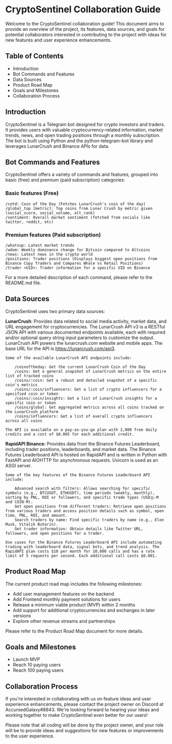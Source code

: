 # CryptoSentinel Collaboration Guide

Welcome to the CryptoSentinel collaboration guide! This document aims to provide an overview of the project, its features, data sources, and goals for potential collaborators interested in contributing to the project with ideas for new features and user experience enhancements.

## Table of Contents

- Introduction
- Bot Commands and Features
- Data Sources
- Product Road Map
- Goals and Milestones
- Collaboration Process

## Introduction

CryptoSentinel is a Telegram bot designed for crypto investors and traders. It provides users with valuable cryptocurrency-related information, market trends, news, and open trading positions through a monthly subscription. The bot is built using Python and the python-telegram-bot library and leverages LunarCrush and Binance APIs for data.

## Bot Commands and Features

CryptoSentinel offers a variety of commands and features, grouped into basic (free) and premium (paid subscription) categories:


### Basic features (Free)

    /cotd: Coin of the Day (Fetches LunarCrush's coin of the day)
    /global_top [metric]: Top coins from Lunar Crush by metric given (social_score, social_volume, alt_rank)
    /sentiment: Overall market sentiment (fetched from socials like twitter, reddit, etc)

### Premium features (Paid subscription)

    /whatsup: Latest market trends
    /wdom: Weekly dominance change for Bitcoin compared to Altcoins
    /news: Latest news in the crypto world
    /positions: Trader positions (Displays biggest open positions from Binance Copy Traders and Compares Whale vs Retail Positions)
    /trader <UID>: Trader information for a specific UID on Binance

For a more detailed description of each command, please refer to the README.md file.

## Data Sources
CryptoSentinel uses two primary data sources:

**LunarCrush**:
    Provides data related to social media activity, market data, and URL engagement for cryptocurrencies. The LunarCrush API v3 is a RESTful JSON API with various documented endpoints available, each with required and/or optional query string input parameters to customize the output. LunarCrush API powers the lunarcrush.com website and mobile apps. The base URL for the API is https://lunarcrush.com/api3.

    Some of the available LunarCrush API endpoints include:

        /coinoftheday: Get the current LunarCrush Coin of the Day
        /coins: Get a general snapshot of LunarCrush metrics on the entire list of tracked coins
        /coins/:coin: Get a robust and detailed snapshot of a specific coin's metrics
        /coins/:coin/influencers: Get a list of crypto influencers for a specified coin or token
        /coins/:coin/insights: Get a list of LunarCrush insights for a specific coin or token
        /coins/global: Get aggregated metrics across all coins tracked on the LunarCrush platform
        /coins/influencers: Get a list of overall crypto influencers across all coins

    The API is available on a pay-as-you-go plan with 2,000 free daily credits and a cost of $0.005 for each additional credit.

**RapidAPI Binance:**
    Provides data from the Binance Futures Leaderboard, including trader positions, leaderboards, and market data. The Binance Futures Leaderboard API is hosted on RapidAPI and is written in Python with FastAPI and AIOHTTP for asynchronous requests. Uvicorn is used as an ASGI server.

    Some of the key features of the Binance Futures Leaderboard API include:

        Advanced search with filters: Allows searching for specific symbols (e.g., BTCUSDT, ETHUSDT), time periods (weekly, monthly), sorting by PNL, ROI or followers, and specific trade types (USDⓈ-M and COIN-M).
        Get open positions from different traders: Retrieve open positions from various traders and access position details such as symbol, open time, PNL, ROI, and amount.
        Search traders by name: Find specific traders by name (e.g., Elon Musk, Vitalik Buterin).
        Get trader information: Obtain details like Twitter URL, followers, and open positions for a trader.

    Use cases for the Binance Futures Leaderboard API include automating trading with leaderboard data, signal bots, and trend analysis. The RapidAPI plan costs $10 per month for 10,000 calls and has a rate limit of 5 requests per second. Each additional call costs $0.001.

## Product Road Map

The current product road map includes the following milestones:

- Add user management features on the backend
- Add Frontend monthly payment solutions for users
- Release a minimum viable product (MVP) within 2 months
- Add support for additional cryptocurrencies and exchanges in later versions
- Explore other revenue streams and partnerships

Please refer to the Product Road Map document for more details.

## Goals and Milestones

- Launch MVP
- Reach 10 paying users
- Reach 100 paying users

## Collaboration Process

If you're interested in collaborating with us on feature ideas and user experience enhancements, please contact the project owner on Discord at AccursedGalaxy#8843. We're looking forward to hearing your ideas and working together to make CryptoSentinel even better for our users!

Please note that all coding will be done by the project owner, and your role will be to provide ideas and suggestions for new features or improvements to the user experience.